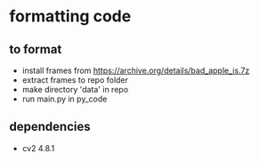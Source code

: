 # formatting code

## to format

- install frames from <https://archive.org/details/bad_apple_is.7z>
- extract frames to repo folder
- make directory 'data' in repo
- run main.py in py_code

## dependencies

- cv2 4.8.1
